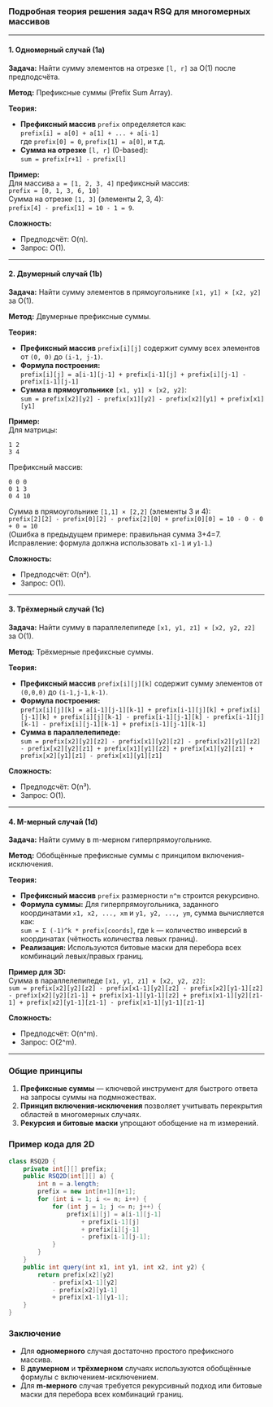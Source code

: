 ### **Подробная теория решения задач RSQ для многомерных массивов**

---

#### **1. Одномерный случай (1a)**
**Задача:** Найти сумму элементов на отрезке `[l, r]` за O(1) после предподсчёта.

**Метод:** Префиксные суммы (Prefix Sum Array).

**Теория:**
- **Префиксный массив** `prefix` определяется как:  
  `prefix[i] = a[0] + a[1] + ... + a[i-1]`  
  где `prefix[0] = 0`, `prefix[1] = a[0]`, и т.д.
- **Сумма на отрезке** `[l, r]` (0-based):  
  `sum = prefix[r+1] - prefix[l]`

**Пример:**  
Для массива `a = [1, 2, 3, 4]` префиксный массив:  
`prefix = [0, 1, 3, 6, 10]`  
Сумма на отрезке `[1, 3]` (элементы 2, 3, 4):  
`prefix[4] - prefix[1] = 10 - 1 = 9`.

**Сложность:**
- Предподсчёт: O(n).
- Запрос: O(1).

---

#### **2. Двумерный случай (1b)**
**Задача:** Найти сумму элементов в прямоугольнике `[x1, y1] × [x2, y2]` за O(1).

**Метод:** Двумерные префиксные суммы.

**Теория:**
- **Префиксный массив** `prefix[i][j]` содержит сумму всех элементов от `(0, 0)` до `(i-1, j-1)`.
- **Формула построения:**  
  `prefix[i][j] = a[i-1][j-1] + prefix[i-1][j] + prefix[i][j-1] - prefix[i-1][j-1]`
- **Сумма в прямоугольнике** `[x1, y1] × [x2, y2]`:  
  `sum = prefix[x2][y2] - prefix[x1][y2] - prefix[x2][y1] + prefix[x1][y1]`

**Пример:**  
Для матрицы:
```
1 2  
3 4  
```
Префиксный массив:
```
0 0 0  
0 1 3  
0 4 10  
```
Сумма в прямоугольнике `[1,1] × [2,2]` (элементы 3 и 4):  
`prefix[2][2] - prefix[0][2] - prefix[2][0] + prefix[0][0] = 10 - 0 - 0 + 0 = 10`  
(Ошибка в предыдущем примере: правильная сумма 3+4=7. Исправление: формула должна использовать `x1-1` и `y1-1`.)

**Сложность:**
- Предподсчёт: O(n²).
- Запрос: O(1).

---

#### **3. Трёхмерный случай (1c)**
**Задача:** Найти сумму в параллелепипеде `[x1, y1, z1] × [x2, y2, z2]` за O(1).

**Метод:** Трёхмерные префиксные суммы.

**Теория:**
- **Префиксный массив** `prefix[i][j][k]` содержит сумму элементов от `(0,0,0)` до `(i-1,j-1,k-1)`.
- **Формула построения:**  
  `prefix[i][j][k] = a[i-1][j-1][k-1] + prefix[i-1][j][k] + prefix[i][j-1][k] + prefix[i][j][k-1] - prefix[i-1][j-1][k] - prefix[i-1][j][k-1] - prefix[i][j-1][k-1] + prefix[i-1][j-1][k-1]`
- **Сумма в параллелепипеде:**  
  `sum = prefix[x2][y2][z2] - prefix[x1][y2][z2] - prefix[x2][y1][z2] - prefix[x2][y2][z1] + prefix[x1][y1][z2] + prefix[x1][y2][z1] + prefix[x2][y1][z1] - prefix[x1][y1][z1]`

**Сложность:**
- Предподсчёт: O(n³).
- Запрос: O(1).

---

#### **4. M-мерный случай (1d)**
**Задача:** Найти сумму в m-мерном гиперпрямоугольнике.

**Метод:** Обобщённые префиксные суммы с принципом включения-исключения.

**Теория:**
- **Префиксный массив** `prefix` размерности `n^m` строится рекурсивно.
- **Формула суммы:** Для гиперпрямоугольника, заданного координатами `x1, x2, ..., xm` и `y1, y2, ..., ym`, сумма вычисляется как:  
  `sum = Σ (-1)^k * prefix[coords]`, где `k` — количество инверсий в координатах (чётность количества левых границ).
- **Реализация:** Используются битовые маски для перебора всех комбинаций левых/правых границ.

**Пример для 3D:**  
Сумма в параллелепипеде `[x1, y1, z1] × [x2, y2, z2]`:  
`sum = prefix[x2][y2][z2] - prefix[x1-1][y2][z2] - prefix[x2][y1-1][z2] - prefix[x2][y2][z1-1] + prefix[x1-1][y1-1][z2] + prefix[x1-1][y2][z1-1] + prefix[x2][y1-1][z1-1] - prefix[x1-1][y1-1][z1-1]`

**Сложность:**
- Предподсчёт: O(n^m).
- Запрос: O(2^m).

---

### **Общие принципы**
1. **Префиксные суммы** — ключевой инструмент для быстрого ответа на запросы суммы на подмножествах.
2. **Принцип включения-исключения** позволяет учитывать перекрытия областей в многомерных случаях.
3. **Рекурсия и битовые маски** упрощают обобщение на m измерений.

### **Пример кода для 2D**
```java
class RSQ2D {
    private int[][] prefix;
    public RSQ2D(int[][] a) {
        int n = a.length;
        prefix = new int[n+1][n+1];
        for (int i = 1; i <= n; i++) {
            for (int j = 1; j <= n; j++) {
                prefix[i][j] = a[i-1][j-1] 
                    + prefix[i-1][j] 
                    + prefix[i][j-1] 
                    - prefix[i-1][j-1];
            }
        }
    }
    public int query(int x1, int y1, int x2, int y2) {
        return prefix[x2][y2] 
            - prefix[x1-1][y2] 
            - prefix[x2][y1-1] 
            + prefix[x1-1][y1-1];
    }
}
```

### **Заключение**
- Для **одномерного** случая достаточно простого префиксного массива.
- В **двумерном** и **трёхмерном** случаях используются обобщённые формулы с включением-исключением.
- Для **m-мерного** случая требуется рекурсивный подход или битовые маски для перебора всех комбинаций границ.